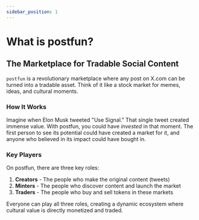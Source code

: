 ```yaml
---
sidebar_position: 1
---
```


# What is postfun?

## The Marketplace for Tradable Social Content

`postfun` is a revolutionary marketplace where any post on X.com can be turned into a tradable asset. Think of it like a stock market for memes, ideas, and cultural moments.

### How It Works

Imagine when Elon Musk tweeted "Use Signal." That single tweet created immense value. With postfun, you could have *invested* in that moment. The first person to see its potential could have created a market for it, and anyone who believed in its impact could have bought in.

### Key Players

On postfun, there are three key roles:

1. **Creators** - The people who make the original content (tweets)
2. **Minters** - The people who discover content and launch the market
3. **Traders** - The people who buy and sell tokens in these markets

Everyone can play all three roles, creating a dynamic ecosystem where cultural value is directly monetized and traded.